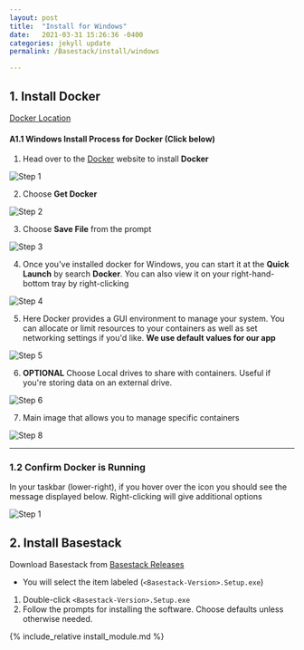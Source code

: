 ```yaml
---
layout: post
title:  "Install for Windows"
date:   2021-03-31 15:26:36 -0400
categories: jekyll update
permalink: /Basestack/install/windows

---
```



## 1. Install Docker 

<a href="https://docs.docker.com/docker-for-windows/install/">Docker Location</a>


#### A1.1 Windows Install Process for Docker (Click below)

1. Head over to the [Docker](https://docs.docker.com/docker-for-windows/install/) website to install **Docker**

![Step 1]({{site.url}}/{{site.baseurl}}assets/images/Docker1.PNG "Title")

2. Choose **Get Docker**

![Step 2]({{site.url}}/{{site.baseurl}}assets/images/Docker2.PNG "Title")

3. Choose **Save File** from the prompt

![Step 3]({{site.url}}/{{site.baseurl}}assets/images/Docker3.PNG "Title")

4. Once you've installed docker for Windows, you can start it at the **Quick Launch** by search **Docker**. You can also view it on your right-hand-bottom tray by right-clicking

![Step 4]({{site.url}}/{{site.baseurl}}assets/images/Docker4.PNG "Title")

5. Here Docker provides a GUI environment to manage your system. You can allocate or limit resources to your containers as well as set networking settings if you'd like. **We use default values for our app**

![Step 5]({{site.url}}/{{site.baseurl}}assets/images/Docker4.1.PNG "Title")

6. **OPTIONAL** Choose Local drives to share with containers. Useful if you're storing data on an external drive.

![Step 6]({{site.url}}/{{site.baseurl}}assets/images/Docker4.2.PNG "Title")

7. Main image that allows you to manage specific containers 


![Step 8]({{site.url}}/{{site.baseurl}}assets/images/Docker5.PNG "Title")


<hr>

### 1.2 Confirm Docker is Running

In your taskbar (lower-right), if you hover over the icon you should see the message displayed below. Right-clicking will give additional options

![Step 1]({{site.url}}/{{site.baseurl}}assets/images/Docker4.PNG "Title")

## 2. Install Basestack

Download Basestack from <a href="https://github.com/Merritt-Brian/Basestack/releases">Basestack Releases</a>
- You will select the item labeled (`<Basestack-Version>.Setup.exe`)

1. Double-click `<Basestack-Version>.Setup.exe `
2. Follow the prompts for installing the software. Choose defaults unless otherwise needed.

{% include_relative install_module.md %}



